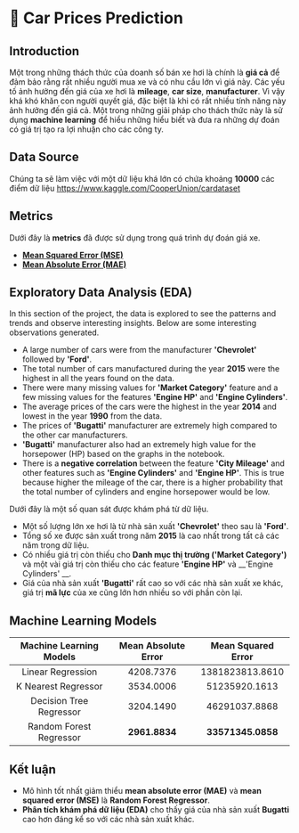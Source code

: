 # 🚙 Car Prices Prediction
## Introduction


Một trong những thách thức của doanh số bán xe hơi là chính là __giá cả__ để đảm bảo rằng rất nhiều người mua xe và có nhu cầu lớn vì giá này. Các yếu tố ảnh hưởng đến giá của xe hơi là __mileage__, __car size__, __manufacturer__. Vì vậy khá khó khăn con người quyết giá, đặc biệt là khi có rất nhiều tính năng này ảnh hưởng đến giá cả. Một trong những giải pháp cho thách thức này là sử dụng __machine learning__ để hiểu những hiểu biết và đưa ra những dự đoán có giá trị tạo ra lợi nhuận cho các công ty.

<h2> Data Source</h2>

Chúng ta sẽ làm việc với một dữ liệu khá lớn có chứa khoảng __10000__ các điểm dữ liệu
https://www.kaggle.com/CooperUnion/cardataset

## Metrics

Dưới đây là __metrics__ đã được sử dụng trong quá trình dự đoán giá xe.

* [__Mean Squared Error (MSE)__](https://scikit-learn.org/stable/modules/generated/sklearn.metrics.mean_squared_error.html)
* [__Mean Absolute Error (MAE)__](https://scikit-learn.org/stable/modules/generated/sklearn.metrics.mean_absolute_error.html)

## Exploratory Data Analysis (EDA)

In this section of the project, the data is explored to see the patterns and trends and observe interesting insights. Below are some interesting observations generated.

* A large number of cars were from the manufacturer __'Chevrolet'__ followed by __'Ford'__. 
* The total number of cars manufactured during the year __2015__ were the highest in all the years found on the data.
* There were many missing values for __'Market Category'__ feature and a few missing values for the features __'Engine HP'__ and __'Engine Cylinders'__.
* The average prices of the cars were the highest in the year __2014__ and lowest in the year __1990__ from the data. 
* The prices of __'Bugatti'__ manufacturer are extremely high compared to the other car manufacturers.  
* __'Bugatti'__ manufacturer also had an extremely high value for the horsepower (HP) based on the graphs in the notebook.
* There is a __negative correlation__ between the feature __'City Mileage'__ and other features such as __'Engine Cylinders'__ and __'Engine HP'__. This is true because higher the mileage of the car, there is a higher probability that the total number of cylinders and engine horsepower would be low. 

Dưới đây là một số quan sát được khám phá từ dữ liệu.
* Một số lượng lớn xe hơi là từ nhà sản xuất __'Chevrolet'__ theo sau là __'Ford'__.
* Tổng số xe được sản xuất trong năm __2015__ là cao nhất trong tất cả các năm trong dữ liệu.
* Có nhiều giá trị còn thiếu cho __Danh mục thị trường ('Market Category')__ và một vài giá trị còn thiếu cho các feature __'Engine HP'__ và __'Engine Cylinders' __.
* Giá của nhà sản xuất __'Bugatti'__ rất cao so với các nhà sản xuất xe khác, giá trị __mã lực__ của xe cũng lớn hơn nhiều so với phần còn lại.

## Machine Learning Models 


| __Machine Learning Models__| __Mean Absolute Error__| __Mean Squared Error__|
| :-:| :-:| :-:|
|Linear Regression|4208.7376|1381823813.8610|
|K Nearest Regressor|3534.0006|51235920.1613|
|Decision Tree Regressor|3204.1490|46291037.8868|
|Random Forest Regressor|__2961.8834__|__33571345.0858__|

## Kết luận

* Mô hình tốt nhất giảm thiểu __mean absolute error (MAE)__ và  __mean squared error (MSE)__ là __Random Forest Regressor__.
* __Phân tích khám phá dữ liệu (EDA)__ cho thấy giá của nhà sản xuất __Bugatti__ cao hơn đáng kể so với các nhà sản xuất khác.